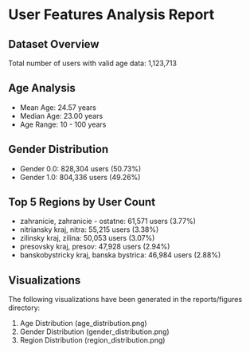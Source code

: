 # User Features Analysis Report

## Dataset Overview
Total number of users with valid age data: 1,123,713

## Age Analysis
- Mean Age: 24.57 years
- Median Age: 23.00 years
- Age Range: 10 - 100 years

## Gender Distribution
- Gender 0.0: 828,304 users (50.73%)
- Gender 1.0: 804,336 users (49.26%)

## Top 5 Regions by User Count
- zahranicie, zahranicie - ostatne: 61,571 users (3.77%)
- nitriansky kraj, nitra: 55,215 users (3.38%)
- zilinsky kraj, zilina: 50,053 users (3.07%)
- presovsky kraj, presov: 47,928 users (2.94%)
- banskobystricky kraj, banska bystrica: 46,984 users (2.88%)

## Visualizations
The following visualizations have been generated in the reports/figures directory:
1. Age Distribution (age_distribution.png)
2. Gender Distribution (gender_distribution.png)
3. Region Distribution (region_distribution.png)
